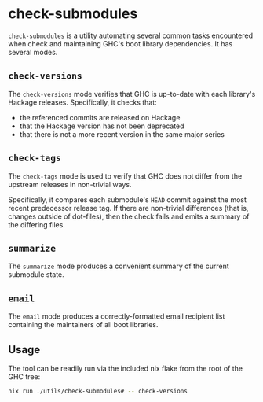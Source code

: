 # check-submodules

`check-submodules` is a utility automating several common tasks encountered
when check and maintaining GHC's boot library dependencies. It has several
modes.


## `check-versions`

The `check-versions` mode verifies that GHC is up-to-date with each
library's Hackage releases. Specifically, it checks that:

 * the referenced commits are released on Hackage
 * that the Hackage version has not been deprecated
 * that there is not a more recent version in the same major series


## `check-tags`

The `check-tags` mode is used to verify that GHC does not differ from the
upstream releases in non-trivial ways.

Specifically, it compares each submodule's `HEAD` commit against the most
recent predecessor release tag. If there are non-trivial differences (that is,
changes outside of dot-files), then the check fails and emits a summary of the
differing files.


## `summarize`

The `summarize` mode produces a convenient summary of the current submodule
state.


## `email`

The `email` mode produces a correctly-formatted email recipient list containing
the maintainers of all boot libraries.


## Usage

The tool can be readily run via the included nix flake from the root of the GHC
tree:
```bash
nix run ./utils/check-submodules# -- check-versions
```
